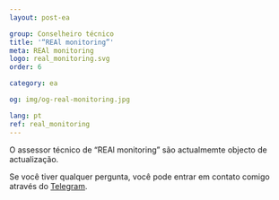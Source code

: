 ```yaml
---
layout: post-ea

group: Сonselheiro técnico
title: '“REAl monitoring”'
meta: REAl monitoring
logo: real_monitoring.svg
order: 6

category: ea

og: img/og-real-monitoring.jpg

lang: pt
ref: real_monitoring
---
```


O assessor técnico de “REAl monitoring” são actualmemte objecto de actualização.

Se você tiver qualquer pergunta, você pode entrar em contato comigo através do <a href="https://t.me/chutkoy" target="_blank">Telegram</a>. 
